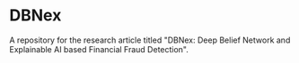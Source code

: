 # DBNex
 A repository for the research article titled "DBNex: Deep Belief Network and Explainable AI based Financial Fraud Detection".
